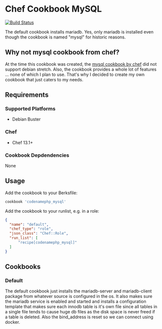 # Chef Cookbook MySQL
[![Build Status](https://travis-ci.org/codenamephp/chef.cookbook.mysql.svg?branch=master)](https://travis-ci.org/codenamephp/chef.cookbook.mysql)

The default cookbook installs mariadb. Yes, only mariadb is installed even though the cookbook is named "mysql" for historic reasons.

## Why not mysql cookbook from chef?

At the time this cookbook was created, the [mysql cookbook by chef][chef-mysql] did not support debian stretch. Also, the cookbook provides a whole lot of features ... none of which I plan to use.
That's why I decided to create my own cookbook that just caters to my needs.

## Requirements

### Supported Platforms

- Debian Buster

### Chef

- Chef 13.1+

### Cookbook Depdendencies

None

## Usage

Add the cookbook to your Berksfile:

```ruby
cookbook 'codenamephp_mysql'
```

Add the cookbook to your runlist, e.g. in a role:

```json
{
  "name": "default",
  "chef_type": "role",
  "json_class": "Chef::Role",
  "run_list": [
	  "recipe[codenamephp_mysql]"
  ]
}
```

## Cookbooks

### Default
The default cookbook just installs the mariadb-server and mariadb-client package from whatever source is configured in the os. It also makes sure the mariadb service is enabled
and started and installs a configuration template that makes sure each innodb table is it's own file since all tables in a single file tends to cause huge db files as the
disk space is never freed if a table is deleted.
Also the bind_address is reset so we can connect using docker.

[chef-mysql]: https://supermarket.chef.io/cookbooks/mysql